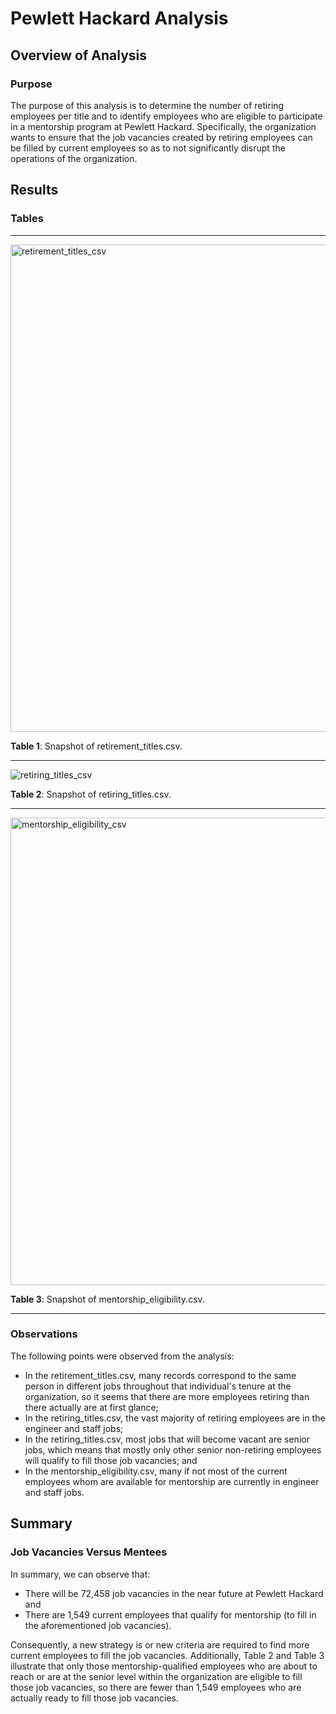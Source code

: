 # Pewlett Hackard Analysis

## Overview of Analysis

### Purpose
The purpose of this analysis is to determine the number of retiring employees per title and to identify employees who are eligible to participate in a mentorship program at Pewlett Hackard. Specifically, the organization wants to ensure that the job vacancies created by retiring employees can be filled by current employees so as to not significantly disrupt the operations of the organization.

## Results

### Tables
_____

<img width="780" alt="retirement_titles_csv" src="https://user-images.githubusercontent.com/80941606/192239444-0ef219ae-a4b3-4eb9-aed6-7da9529ed6b5.png">

**Table 1**: Snapshot of retirement_titles.csv.

_____

![retiring_titles_csv](https://user-images.githubusercontent.com/80941606/192239472-1e02be20-2ca9-4ea4-b622-8de7a5d0f0e3.png)

**Table 2**: Snapshot of retiring_titles.csv.

_____

<img width="748" alt="mentorship_eligibility_csv" src="https://user-images.githubusercontent.com/80941606/192239501-05eb5797-24be-4aca-a899-de54bd196d82.png">

**Table 3**: Snapshot of mentorship_eligibility.csv.

_____

### Observations

The following points were observed from the analysis:
* In the retirement_titles.csv, many records correspond to the same person in different jobs throughout that individual's tenure at the organization, so it seems that there are more employees retiring than there actually are at first glance;
* In the retiring_titles.csv, the vast majority of retiring employees are in the engineer and staff jobs;
* In the retiring_titles.csv, most jobs that will become vacant are senior jobs, which means that mostly only other senior non-retiring employees will qualify to fill those job vacancies; and
* In the mentorship_eligibility.csv, many if not most of the current employees whom are available for mentorship are currently in engineer and staff jobs.

## Summary

### Job Vacancies Versus Mentees
In summary, we can observe that:
* There will be 72,458 job vacancies in the near future at Pewlett Hackard and
* There are 1,549 current employees that qualify for mentorship (to fill in the aforementioned job vacancies).

Consequently, a new strategy is or new criteria are required to find more current employees to fill the job vacancies. Additionally, Table 2 and Table 3 illustrate that only those mentorship-qualified employees who are about to reach or are at the senior level within the organization are eligible to fill those job vacancies, so there are fewer than 1,549 employees who are actually ready to fill those job vacancies.
